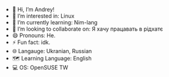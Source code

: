 - 👋 Hi, I’m Andrey!
- 👀 I’m interested in: Linux
- 🌱 I’m currently learning: Nim-lang
- 💞️ I’m looking to collaborate on: Я хачу працавать в рідхатє
- 😄 Pronouns: He.
- ⚡ Fun fact: idk.
- 🌐 Langauge: Ukranian, Russian
- 🗺️ Learning Language: English
- 💻 OS: OpenSUSE TW
